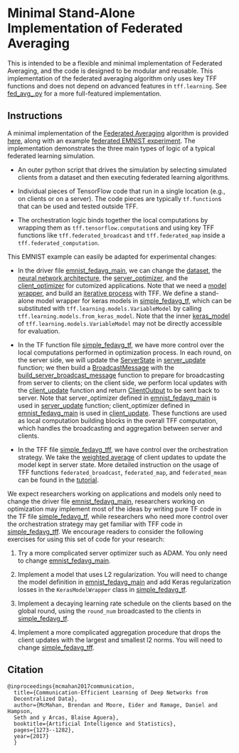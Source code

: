 # Minimal Stand-Alone Implementation of Federated Averaging

This is intended to be a flexible and minimal implementation of Federated
Averaging, and the code is designed to be modular and reusable. This
implementation of the federated averaging algorithm only uses key TFF functions
and does not depend on advanced features in `tff.learning`. See
[fed_avg_.py](https://github.com/google-parfait/tensorflow-federated/blob/main/tensorflow_federated/python/learning/algorithms/fed_avg.py)
for a more full-featured implementation.

## Instructions

A minimal implementation of the
[Federated Averaging](https://arxiv.org/abs/1602.05629) algorithm is provided
[here](https://github.com/google-parfait/tensorflow-federated/blob/main/examples/simple_fedavg),
along with an example
[federated EMNIST experiment](https://github.com/google-parfait/tensorflow-federated/blob/main/examples/simple_fedavg/emnist_fedavg_main.py).
The implementation demonstrates the three main types of logic of a typical
federated learning simulation.

*   An outer python script that drives the simulation by selecting simulated
    clients from a dataset and then executing federated learning algorithms.

*   Individual pieces of TensorFlow code that run in a single location (e.g., on
    clients or on a server). The code pieces are typically `tf.function`s that
    can be used and tested outside TFF.

*   The orchestration logic binds together the local computations by wrapping
    them as `tff.tensorflow.computation`s and using key TFF functions like
    `tff.federated_broadcast` and `tff.federated_map` inside a
    `tff.federated_computation`.

This EMNIST example can easily be adapted for experimental changes:

*   In the driver file
    [emnist_fedavg_main](https://github.com/google-parfait/tensorflow-federated/blob/main/examples/simple_fedavg/emnist_fedavg_main.py),
    we can change the
    [dataset](https://github.com/google-parfait/tensorflow-federated/blob/main/examples/simple_fedavg/emnist_fedavg_main.py#L49-L79),
    the
    [neural network architecture](https://github.com/google-parfait/tensorflow-federated/blob/main/examples/simple_fedavg/emnist_fedavg_main.py#L82-L122),
    the
    [server_optimizer](https://github.com/google-parfait/tensorflow-federated/blob/main/examples/simple_fedavg/emnist_fedavg_main.py#L125-L126),
    and the
    [client_optimizer](https://github.com/google-parfait/tensorflow-federated/blob/main/examples/simple_fedavg/emnist_fedavg_main.py#L129-L130)
    for cutomized applications. Note that we need a
    [model wrapper](https://github.com/google-parfait/tensorflow-federated/blob/main/examples/simple_fedavg/emnist_fedavg_main.py#L151-152),
    and build an
    [iterative process](https://github.com/google-parfait/tensorflow-federated/blob/main/examples/simple_fedavg/emnist_fedavg_main.py#L154-L155)
    with TFF. We define a stand-alone model wrapper for keras models in
    [simple_fedavg_tf](https://github.com/google-parfait/tensorflow-federated/blob/main/examples/simple_fedavg/simple_fedavg_tf.py#L39-L81),
    which can be substituted with `tff.learning.models.VariableModel` by calling
    `tff.learning.models.from_keras_model`. Note that the inner
    [keras_model](https://github.com/google-parfait/tensorflow-federated/blob/main/examples/simple_fedavg/emnist_fedavg_main.py#L174)
    of `tff.learning.models.VariableModel` may not be directly accessible for
    evaluation.

*   In the TF function file
    [simple_fedavg_tf](https://github.com/google-parfait/tensorflow-federated/blob/main/examples/simple_fedavg/simple_fedavg_tf.py),
    we have more control over the local computations performed in optimization
    process. In each round, on the server side, we will update the
    [ServerState](https://github.com/google-parfait/tensorflow-federated/blob/main/examples/simple_fedavg/simple_fedavg_tf.py#L102-L113)
    in
    [server_update](https://github.com/google-parfait/tensorflow-federated/blob/main/examples/simple_fedavg/simple_fedavg_tf.py#L131-L141)
    function; we then build a
    [BroadcastMessage](https://github.com/google-parfait/tensorflow-federated/blob/main/examples/simple_fedavg/simple_fedavg_tf.py#L116-L128)
    with the
    [build_server_broadcast_message](https://github.com/google-parfait/tensorflow-federated/blob/main/examples/simple_fedavg/simple_fedavg_tf.py#L165-L181)
    function to prepare for broadcasting from server to clients; on the client
    side, we perform local updates with the
    [client_update](https://github.com/google-parfait/tensorflow-federated/blob/main/examples/simple_fedavg/simple_fedavg_tf.py#L184-L222)
    function and return
    [ClientOutput](https://github.com/google-parfait/tensorflow-federated/blob/main/examples/simple_fedavg/simple_fedavg_tf.py#L84-L99)
    to be sent back to server. Note that server_optimizer defined in
    [emnist_fedavg_main](https://github.com/google-parfait/tensorflow-federated/blob/main/examples/simple_fedavg/emnist_fedavg_main.py#L125-L126)
    is used in
    [server_update](https://github.com/google-parfait/tensorflow-federated/blob/main/examples/simple_fedavg/simple_fedavg_tf.py#L131-L141)
    function; client_optimizer defined in
    [emnist_fedavg_main](https://github.com/google-parfait/tensorflow-federated/blob/main/examples/simple_fedavg/emnist_fedavg_main.py#L129-L130)
    is used in
    [client_update](https://github.com/google-parfait/tensorflow-federated/blob/main/examples/simple_fedavg/simple_fedavg_tf.py#L184-L222).
    These functions are used as local computation building blocks in the overall
    TFF computation, which handles the broadcasting and aggregation between
    server and clients.

*   In the TFF file
    [simple_fedavg_tff](https://github.com/google-parfait/tensorflow-federated/blob/main/examples/simple_fedavg/simple_fedavg_tff.py),
    we have control over the orchestration strategy. We take the
    [weighted average](https://github.com/google-parfait/tensorflow-federated/blob/main/examples/simple_fedavg/simple_fedavg_tff.py#L132-L133)
    of client updates to update the model kept in server state. More detailed
    instruction on the usage of TFF functions `federated_broadcast`,
    `federated_map`, and `federated_mean` can be found in the
    [tutorial](https://www.tensorflow.org/federated/tutorials/custom_federated_algorithms_1).

We expect researchers working on applications and models only need to change the
driver file
[emnist_fedavg_main](https://github.com/google-parfait/tensorflow-federated/blob/main/examples/simple_fedavg/emnist_fedavg_main.py),
researchers working on optimization may implement most of the ideas by writing
pure TF code in the TF file
[simple_fedavg_tf](https://github.com/google-parfait/tensorflow-federated/blob/main/examples/simple_fedavg/simple_fedavg_tf.py),
while researchers who need more control over the orchestration strategy may get
familiar with TFF code in
[simple_fedavg_tff](https://github.com/google-parfait/tensorflow-federated/blob/main/examples/simple_fedavg/simple_fedavg_tff.py).
We encourage readers to consider the following exercises for using this set of
code for your research:

1.  Try a more complicated server optimizer such as ADAM. You only need to
    change
    [emnist_fedavg_main](https://github.com/google-parfait/tensorflow-federated/blob/main/examples/simple_fedavg/emnist_fedavg_main.py).

1.  Implement a model that uses L2 regularization. You will need to change the
    model definition in
    [emnist_fedavg_main](https://github.com/google-parfait/tensorflow-federated/blob/main/examples/simple_fedavg/emnist_fedavg_main.py)
    and add Keras regularization losses in the `KerasModelWrapper` class in
    [simple_fedavg_tf](https://github.com/google-parfait/tensorflow-federated/blob/main/examples/simple_fedavg/simple_fedavg_tf.py).

1.  Implement a decaying learning rate schedule on the clients based on the
    global round, using the `round_num` broadcasted to the clients in
    [simple_fedavg_tf](https://github.com/google-parfait/tensorflow-federated/blob/main/examples/simple_fedavg/simple_fedavg_tf.py).

1.  Implement a more complicated aggregation procedure that drops the client
    updates with the largest and smallest l2 norms. You will need to change
    [simple_fedavg_tff](https://github.com/google-parfait/tensorflow-federated/blob/main/examples/simple_fedavg/simple_fedavg_tff.py).

## Citation

```
@inproceedings{mcmahan2017communication,
  title={Communication-Efficient Learning of Deep Networks from
  Decentralized Data},
  author={McMahan, Brendan and Moore, Eider and Ramage, Daniel and Hampson,
  Seth and y Arcas, Blaise Aguera},
  booktitle={Artificial Intelligence and Statistics},
  pages={1273--1282},
  year={2017}
  }
```
